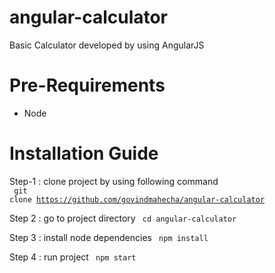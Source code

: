 # angular-calculator
Basic Calculator developed by using AngularJS

# Pre-Requirements 
 * Node
 
# Installation Guide
 Step-1 : clone project by using following command <br />
 <code> git clone https://github.com/govindmahecha/angular-calculator </code>
 
 Step 2 : go to project directory 
 <code> cd angular-calculator </code>
 
 Step 3 : install node dependencies 
 <code> npm install </code>
 
 Step 4 : run project
 <code> npm start </code>
